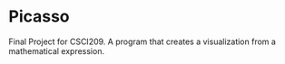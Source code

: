 # Picasso
Final Project for CSCI209.  A program that creates a visualization from a mathematical expression.
